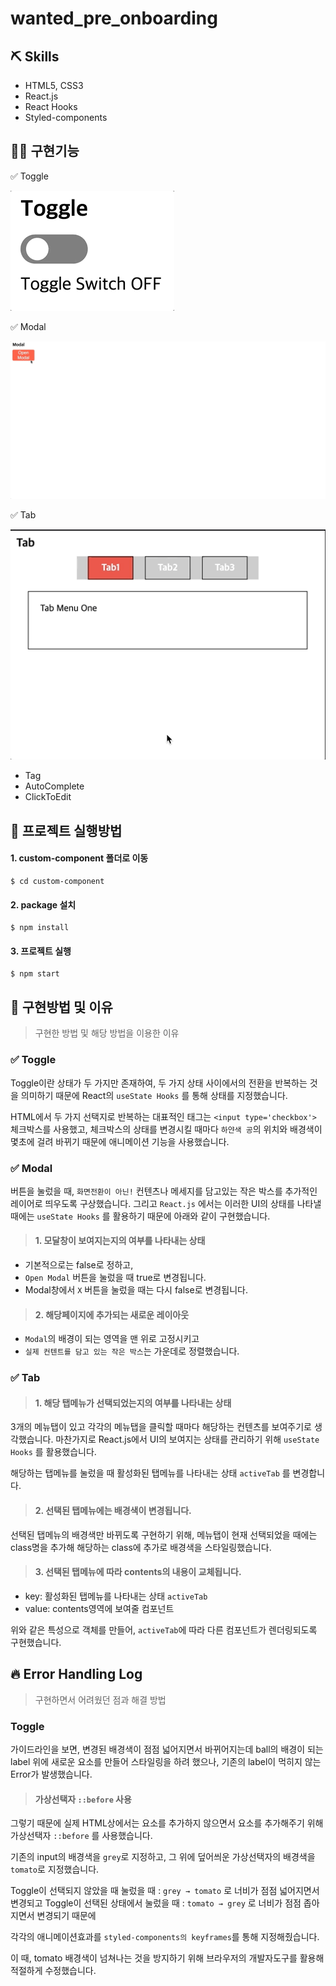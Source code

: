 # wanted_pre_onboarding

## ⛏ Skills

- HTML5, CSS3
- React.js
- React Hooks
- Styled-components

## 🧑‍🎨 구현기능

✅ Toggle

![](image/toggle.gif)

✅ Modal

![](image/modal.gif)

✅ Tab

![](image/tab.gif)

- Tag
- AutoComplete
- ClickToEdit

## 🙆 프로젝트 실행방법

#### 1. custom-component 폴더로 이동

```
$ cd custom-component
```

#### 2. package 설치

```
$ npm install
```

#### 3. 프로젝트 실행

```
$ npm start
```

## 💬 구현방법 및 이유

> 구현한 방법 및 해당 방법을 이용한 이유

### ✅ Toggle

Toggle이란 상태가 두 가지만 존재하여, 두 가지 상태 사이에서의 전환을 반복하는 것을 의미하기 때문에 React의 `useState Hooks` 를 통해 상태를 지정했습니다.

HTML에서 두 가지 선택지로 반복하는 대표적인 태그는 `<input type='checkbox'>` 체크박스를 사용했고,
체크박스의 상태를 변경시킬 때마다 `하얀색 공`의 위치와 배경색이 몇초에 걸려 바뀌기 때문에 애니메이션 기능을 사용했습니다.

### ✅ Modal

버튼을 눌렀을 때, `화면전환이 아닌!` 컨텐츠나 메세지를 담고있는 작은 박스를 추가적인 레이어로 띄우도록 구상했습니다.
그리고 `React.js` 에서는 이러한 UI의 상태를 나타낼 때에는 `useState Hooks` 를 활용하기 때문에 아래와 같이 구현했습니다.

> #### 1. 모달창이 보여지는지의 여부를 나타내는 상태

- 기본적으로는 false로 정하고,
- `Open Modal` 버튼을 눌렀을 때 true로 변경됩니다.
- Modal창에서 `X` 버튼을 눌렀을 때는 다시 false로 변경됩니다.

> #### 2. 해당페이지에 추가되는 새로운 레이아웃

- `Modal`의 배경이 되는 영역을 맨 위로 고정시키고
- `실제 컨텐트를 담고 있는 작은 박스`는 가운데로 정렬했습니다.

### ✅ Tab

> #### 1. 해당 탭메뉴가 선택되었는지의 여부를 나타내는 상태

3개의 메뉴탭이 있고 각각의 메뉴탭을 클릭할 때마다 해당하는 컨텐츠를 보여주기로 생각했습니다.
마찬가지로 React.js에서 UI의 보여지는 상태를 관리하기 위해 `useState Hooks` 를 활용했습니다.

해당하는 탭메뉴를 눌렀을 때 활성화된 탭메뉴를 나타내는 상태 `activeTab` 를 변경합니다.

> #### 2. 선택된 탭메뉴에는 배경색이 변경됩니다.

선택된 탭메뉴의 배경색만 바뀌도록 구현하기 위해,
메뉴탭이 현재 선택되었을 때에는 class명을 추가해 해당하는 class에 추가로 배경색을 스타일링했습니다.

> #### 3. 선택된 탭메뉴에 따라 contents의 내용이 교체됩니다.

- key: 활성화된 탭메뉴를 나타내는 상태 `activeTab`
- value: contents영역에 보여줄 컴포넌트

위와 같은 특성으로 객체를 만들어, `activeTab`에 따라 다른 컴포넌트가 렌더링되도록 구현했습니다.

## 🔥 Error Handling Log

> 구현하면서 어려웠던 점과 해결 방법

### Toggle 

가이드라인을 보면, 변경된 배경색이 점점 넓어지면서 바뀌어지는데
ball의 배경이 되는 label 위에 새로운 요소를 만들어 스타일링을 하려 했으나, 기존의 label이 먹히지 않는 Error가 발생했습니다.

> #### 가상선택자 `::before` 사용

그렇기 때문에 실제 HTML상에서는 요소를 추가하지 않으면서 요소를 추가해주기 위해 가상선택자 `::before` 를 사용했습니다.

기존의 input의 배경색을 `grey`로 지정하고,
그 위에 덮어씌운 가상선택자의 배경색을 `tomato`로 지정했습니다.

Toggle이 선택되지 않았을 때 눌렀을 때 : `grey → tomato` 로 너비가 점점 넓어지면서 변경되고
Toggle이 선택된 상태에서 눌렀을 때 : `tomato → grey` 로 너비가 점점 좁아지면서 변경되기 때문에

각각의 애니메이션효과를 `styled-components의 keyframes`를 통해 지정해줬습니다.

이 때, tomato 배경색이 넘쳐나는 것을 방지하기 위해 브라우저의 개발자도구를 활용해 적절하게 수정했습니다.
